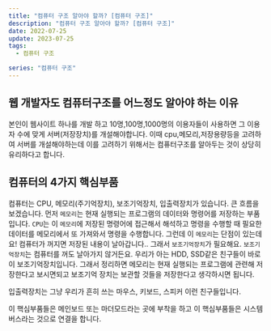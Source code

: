 ```yaml
---
title: "컴퓨터 구조 알아야 할까? [컴퓨터 구조]"
description: "컴퓨터 구조 알아야 할까? [컴퓨터 구조]"
date: 2022-07-25
update: 2023-07-25
tags:
  - 컴퓨터 구조

series: "컴퓨터 구조"
---
```



## 웹 개발자도 컴퓨터구조를 어느정도 알아야 하는 이유
본인이 웹사이트 하나를 개발 하고 10명,100명,1000명의 이용자들이 사용하면 그 이용자 수에 맞게 서버(저장장치)를 개설해야합니다. 이때 cpu,메모리,저장용량등을 고려하여 서버를 개설해야하는데 이를 고려하기 위해서는 컴퓨터구조를 알아두는 것이 상당히 유리하다고 합니다.

## 컴퓨터의 4가지 핵심부품
컴퓨터는 CPU, 메모리(주기억장치), 보조기억장치, 입출력장치가 있습니다.
큰 흐름을 보겠습니다. 먼저 `메모리`는 현재 실행되는 프로그램의 데이터와 명령어를 저장하는 부품입니다.
`CPU`는 이 `메모리`에 저장된 명령어에 접근해서 해석하고 명령을 수행할 때 필요한 데이터를 메모리에서 또 가져와서 명령을 수행합니다.
그런데 이 `메모리`는 단점이 있는데요! 
컴퓨터가 꺼지면 저장된 내용이 날아갑니다.. 그래서 `보조기억장치`가 필요해요. `보조기억장치`는 컴퓨터를 꺼도 날아가지 않거든요. 우리가 아는 HDD, SSD같은 친구들이 바로 이 보조기억장치입니다.
그래서 정리하면 메모리는 현재 실행되는 프로그램에 관련해 저장한다고 보시면되고 보조기억 장치는 보관할 것들을 저장한다고 생각하시면 됩니다.

입출력장치는 그냥 우리가 흔히 쓰는 마우스, 키보드, 스피커 이런 친구들입니다.

이 핵심부품들은 메인보드 또는 마더모드라는 곳에 부착을 하고 이 핵심부품들은 시스템 버스라는 것으로 연결을 합니다.




